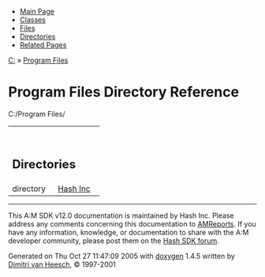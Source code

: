 <div class="tabs">

- [Main Page](index.md)
- [Classes](annotated.md)
- [Files](files.md)
- [Directories](dirs.md)
- [Related Pages](pages.md)

</div>

<div class="nav">

<a href="dir_C_3A_2F.md" class="el">C:</a> » <a href="dir_C_3A_2FProgram_20Files_2F.md" class="el">Program Files</a>

</div>

# Program Files Directory Reference

<span class="image placeholder" original-image-src="dir_C_3A_2FProgram_20Files_2F_dep.gif" original-image-title="" border="0" usemap="#dir_C_3A_2FProgram_20Files_2F_dep_map">C:/Program Files/</span>

<table data-border="0" data-cellpadding="0" data-cellspacing="0">
<colgroup>
<col style="width: 50%" />
<col style="width: 50%" />
</colgroup>
<tbody>
<tr>
<td></td>
<td></td>
</tr>
<tr>
<td colspan="2"><br />
&#10;<h2 id="directories">Directories</h2></td>
</tr>
<tr>
<td class="memItemLeft" style="text-align: right;" data-nowrap="" data-valign="top">directory  </td>
<td class="memItemRight" data-valign="bottom"><a href="dir_C_3A_2FProgram_20Files_2FHash_20Inc_2F.md" class="el">Hash Inc</a></td>
</tr>
</tbody>
</table>

------------------------------------------------------------------------

<span class="small">This A:M SDK v12.0 documentation is maintained by Hash Inc. Please address any comments concerning this documentation to [AMReports](http://www.hash.com/reports). If you have any information, knowledge, or documentation to share with the A:M developer community, please post them on the [Hash SDK forum](http://www.hash.com/forums/index.php?showforum=11).</span>

Generated on Thu Oct 27 11:47:09 2005 with [<span class="image placeholder" original-image-src="doxygen.png" original-image-title="" height="45" width="100" align="middle" border="0">doxygen</span>](http://www.doxygen.org/index.html) 1.4.5 written by [Dimitri van Heesch](mailto:dimitri@stack.nl), © 1997-2001
